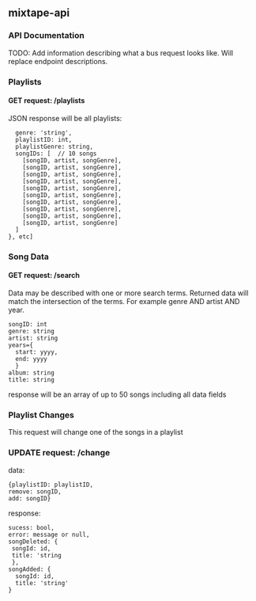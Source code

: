## mixtape-api

### API Documentation

TODO:  Add information describing what a bus request looks like.  Will replace endpoint descriptions.

### Playlists

#### GET request: /playlists

JSON response will be all playlists:

```playlists:[{
  genre: 'string',
  playlistID: int,
  playlistGenre: string,
  songIDs: [  // 10 songs
    [songID, artist, songGenre],
    [songID, artist, songGenre],
    [songID, artist, songGenre],
    [songID, artist, songGenre],
    [songID, artist, songGenre],
    [songID, artist, songGenre],
    [songID, artist, songGenre],
    [songID, artist, songGenre],
    [songID, artist, songGenre],
    [songID, artist, songGenre]
  ]	
}, etc]
```
### Song Data

#### GET request: /search
Data may be described with one or more search terms.  Returned data will match the intersection of the terms.  For example genre AND artist AND year.
```
songID: int
genre: string
artist: string
years={
  start: yyyy,
  end: yyyy
  }
album: string
title: string
```
response will be an array of up to 50 songs including all data fields

### Playlist Changes

This request will change one of the songs in a playlist

### UPDATE request: /change

data: 
```
{playlistID: playlistID,
remove: songID,
add: songID}
```

response:

```{
sucess: bool,
error: message or null,
songDeleted: {
 songId: id,
 title: 'string
 },
songAdded: {
  songId: id,
  title: 'string'
}
```





